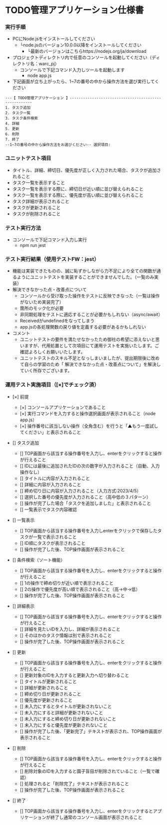 # TODO管理アプリケーション仕様書

### 実行手順
- PCにNode.jsをインストールしてください
  - └node.jsのバージョン10.0.0以降をインストールしてください
    - └最新のバージョンはこちらhttps://nodejs.org/ja/download
- プロジェクトディレクトリ内で任意のコンソールを起動してください（ディレクトリ名：warc_pj）
  - コンソールで下記コマンド入力しツールを起動します
    - node app.js
- 下記画面が立ち上がったら、1~7の番号の中から操作方法を選び実行してください
```
---【 TODO管理アプリケーション 】-----------------------------------------------------
1. タスク追加
2. タスク一覧
3. タスク条件検索
4. 詳細
5. 更新
6. 削除
7. 終了
--1~7の番号の中から操作方法をお選びください-- 選択項目:
```

### ユニットテスト項目
- タイトル、詳細、締切日、優先度が正しく入力された場合、タスクが追加されること
- タスク一覧を表示すること
- タスク一覧を表示する際に、締切日が近い順に並び替えられること
- タスク一覧を表示する際に、優先度が高い順に並び替えられること
- タスク詳細が表示されること
- タスクが更新されること
- タスクが削除されること

### テスト実行方法
  - コンソールで下記コマンド入力し実行
    -  npm run jest

### テスト実行結果（使用テストFW：jest）
- 機能は実装できたものの、誠に恥ずかしながら力不足により全ての関数が通るようにユニットテストを実装することができませんでした。（一覧のみ実装）
- 解決できなかった点・改善点について
  - コンソールから受け取った操作をテストに反映できなった（一覧は操作がないため実装完了）
  - 箇所のモック化が必要
  - 非同期処理をテストに適応することが必要かもしれない（async/await）
  - Receivedがundefinedをなってしまう
  - app.jsの各処理関数の戻り値を定義する必要があるかもしれない
- コメント
  - ユニットテストの要件を満たせなかったため御社の希望に添えないと思いますが、代用処置として次項目にて運用テストを実施いたします。ご確認よろしくお願いいたします。
  - ユニットテストのスキル不足となっしまいましたが、提出期限後に改めて自らの学習のため「 解決できなかった点・改善点について」を解決していく所存でございます。

### 運用テスト実施項目（[×]でチェック済）
- [×] 前提
  - [×] コンソールアプリケーションであること
  - [×] 実行コマンドを入力すると操作選択画面が表示されること（node app.js）
  - [×] 操作番号に該当しない操作（全角含む）を行うと「▲もう一度試してください」と表示されること

- [] タスク追加
  - [] TOP画面から該当する操作番号を入力し、enterをクリックすると操作が行えること
  - [] IDには最後に追加されたIDの次の数字が入力されること（自動、入力操作なし）
  - [] タイトルに内容が入力されること
  - [] 詳細に内容が入力されること
  - [] 締め切り日に内容が入力されること（入力方式:2023/4/5）
  - [] 選択した番号の優先度が入力されること（高中低の３パターン）
  - [] 操作が完了した場合「タスクを追加しました」と表示されること
  - [] 一覧表示でタスク内容確認

- [] 一覧表示
  - [] TOP画面から該当する操作番号を入力しenterをクリックで保存したタスクが一覧で表示されること
  - [] ID順にタスクが表示されること
  - [] 操作が完了した後、TOP操作画面が表示されること

- [] 条件検索（ソート機能）
  - [] TOP画面から該当する操作番号を入力し、enterをクリックすると操作が行えること
  - [] 1の操作で締め切りが近い順で表示されること
  - [] 2の操作で優先度が高い順で表示されること（高→中→低）
  - [] 操作が完了した後、TOP操作画面が表示されること

- [] 詳細表示
  - [] TOP画面から該当する操作番号を入力し、enterをクリックすると操作が行えること
  - [] 詳細を見たいIDを入力し、詳細が表示されること
  - [] そのほかのタスク情報は別で表示されること
  - [] 操作が完了した後、TOP操作画面が表示されること

- [] 更新
  - [] TOP画面から該当する操作番号を入力し、enterをクリックすると操作が行えること
  - [] 更新対象のIDを入力すると更新入力へ切り替わること
  - [] タイトルが更新されること
  - [] 詳細が更新されること
  - [] 締め切り日が更新されること
  - [] 優先度が更新されること
  - [] 未入力にするとタイトルが更新されないこと
  - [] 未入力にすると詳細が更新されないこと
  - [] 未入力にすると締め切り日が更新されないこと
  - [] 未入力にすると優先度が更新されないこと
  - [] 操作が完了した後、「更新完了」テキストが表示され、TOP操作画面が表示されること

- [] 削除
  - [] TOP画面から該当する操作番号を入力し、enterをクリックすると操作が行えること
  - [] 削除対象のIDを入力すると園子盲目が削除されていること（一覧で確認）
  - [] 処理されると「削除完了」テキストが表示されること
  - [] 操作が完了した後、TOP操作画面が表示されること

- [] 終了
  - [] TOP画面から該当する操作番号を入力し、enterをクリックするとアプリケーションが終了し通常のコンソール画面が表示されること